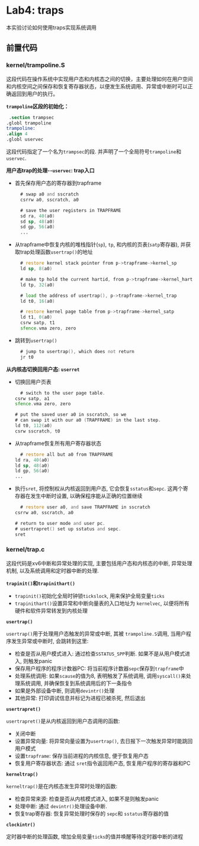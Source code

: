 # Lab4: traps

本实验讨论如何使用traps实现系统调用

## 前置代码

### kernel/trampoline.S

这段代码在操作系统中实现用户态和内核态之间的切换，主要处理如何在用户空间和内核空间之间保存和恢复寄存器状态，以便发生系统调用、异常或中断时可以正确返回到用户的执行。

**`trampoline`区段的初始化：**

```nasm
 .section trampsec
.globl trampoline
trampoline:
.align 4
.globl uservec
```

这段代码指定了一个名为`trampsec`的段. 并声明了一个全局符号`trampoline`和`uservec`. 

**用户态trap的处理--`uservec`: trap入口**

- 首先保存用户态的寄存器到trapframe

  ```asm
    # swap a0 and sscratch
    csrrw a0, sscratch, a0

    # save the user registers in TRAPFRAME
    sd ra, 40(a0)
    sd sp, 48(a0)
    sd gp, 56(a0)
    ...
  ```

- 从trapframe中恢复内核的堆栈指针(`sp`), `tp`, 和内核的页表(`satp`寄存器), 并获取trap处理函数`usertrap()`的地址
  
  ```asm
    # restore kernel stack pointer from p->trapframe->kernel_sp
    ld sp, 8(a0)

    # make tp hold the current hartid, from p->trapframe->kernel_hartid
    ld tp, 32(a0)

    # load the address of usertrap(), p->trapframe->kernel_trap
    ld t0, 16(a0)

    # restore kernel page table from p->trapframe->kernel_satp
    ld t1, 0(a0)
    csrw satp, t1
    sfence.vma zero, zero
  ```

- 跳转到`usertrap()`
  
  ```asm
    # jump to usertrap(), which does not return
    jr t0

  ```

**从内核态切换回用户态: `userret`**

- 切换回用户页表

  ```asm
    # switch to the user page table.
  csrw satp, a1
  sfence.vma zero, zero

  # put the saved user a0 in sscratch, so we
  # can swap it with our a0 (TRAPFRAME) in the last step.
  ld t0, 112(a0)
  csrw sscratch, t0
  ```

- 从trapframe恢复所有用户寄存器状态

  ```asm
    # restore all but a0 from TRAPFRAME
  ld ra, 40(a0)
  ld sp, 48(a0)
  ld gp, 56(a0)
  ...
  ```

- 执行`sret`, 将控制权从内核返回到用户态, 它会恢复`sstatus`和`sepc`. 这两个寄存器在发生中断时设置, 以确保程序能从正确的位置继续
  
  ```asm
    # restore user a0, and save TRAPFRAME in sscratch
  csrrw a0, sscratch, a0

  # return to user mode and user pc.
  # usertrapret() set up sstatus and sepc.
  sret
  ```

### kernel/trap.c

这段代码是xv6中断和异常处理的实现, 主要包括用户态和内核态的中断, 异常处理机制, 以及系统调用和定时器中断的处理.

**`trapinit()`和`trapinithart()`**

- `trapinit()`初始化全局时钟锁`tickslock`, 用来保护全局变量`ticks`
- `trapinithart()`设置异常和中断向量表的入口地址为 `kernelvec`, 以便将所有硬件和软件异常转发到内核处理
  
**`usertrap()`**

`usertrap()`用于处理用户态触发的异常或中断, 其被 `trampoline.S`调用, 当用户程序发生异常或中断时, 会跳转到这里:

- 检查是否从用户模式进入: 通过检查`SSTATUS_SPP`判断. 如果不是从用户模式进入, 则触发panic
- 保存用户程序的程序计数器PC: 将当前程序计数器`sepc`保存到`trapframe`中
- 处理系统调用: 如果`scause`的值为8, 表明触发了系统调用, 调用`syscall()`来处理系统调用, 并确保恢复到系统调用后的下一条指令
- 如果是外部设备中断, 则调用`devintr()`处理
- 其他异常: 打印调试信息并标记为进程已被杀死, 然后退出

**`usertrapret()`**

`usertrapret()`是从内核返回到用户态调用的函数:

- 关闭中断
- 设置异常向量: 将异常向量设置为`usertrap()`, 去日报下一次触发异常时能跳回用户模式
- 设置`trapframe`: 保存当前进程的内核信息, 便于恢复用户态
- 恢复用户寄存器状态: 通过 `sret`指令返回用户态, 恢复用户程序的寄存器和PC
  
**`kerneltrap()`**

`kerneltrap()`是在内核态发生异常时处理的函数:

- 检查异常来源: 检查是否从内核模式进入, 如果不是则触发panic
- 处理中断: 通过 `devintr()`处理设备中断.
- 恢复trap寄存器: 恢复异常处理时保存的 `sepc`和 `sstatus`寄存器的值
  
**`clockintr()`**

定时器中断的处理函数, 增加全局变量`ticks`的值并唤醒等待定时器中断的进程
